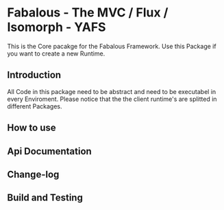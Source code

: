 # Fabalous - The MVC / Flux / Isomorph - YAFS
This is the Core pacakge for the Fabalous Framework. Use this Package if you want to create a new Runtime.

## Introduction
All Code in this package need to be abstract and need to be executabel in every Enviroment.
Please notice that the the client runtime's are splitted in different Packages.

## How to use

## Api Documentation

## Change-log

## Build and Testing
